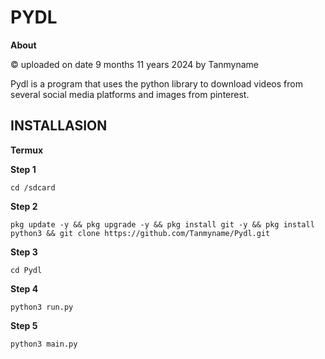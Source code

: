 # PYDL
**About**

© uploaded on date 9 months 11 years 2024 by Tanmyname

Pydl is a program that uses the python library to download videos from several social media platforms and images from pinterest. 
## INSTALLASION 
**Termux**

**Step 1**

```
cd /sdcard
```
**Step 2**
```
pkg update -y && pkg upgrade -y && pkg install git -y && pkg install python3 && git clone https://github.com/Tanmyname/Pydl.git
```
**Step 3**
```
cd Pydl 
```
**Step 4**
```
python3 run.py
```
**Step 5**
```
python3 main.py
```

